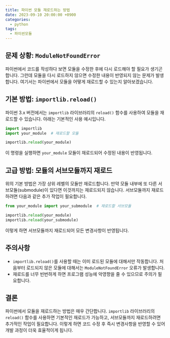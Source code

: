 ```yaml
---
title: 파이썬 모듈 재로드하는 방법
date: 2023-09-10 20:00:00 +0900
categories:
  - python
tags:
  - 파이썬모듈
---
```


## 문제 상황: `ModuleNotFoundError`

파이썬에서 코드를 작성하다 보면 모듈을 수정한 후에 다시 로드해야 할 필요가 생기곤 합니다. 그런데 모듈을 다시 로드하지 않으면 수정한 내용이 반영되지 않는 문제가 발생합니다. 여기서는 파이썬에서 모듈을 어떻게 재로드할 수 있는지 알아보겠습니다.

## 기본 방법: `importlib.reload()`

파이썬 3.x 버전에서는 `importlib` 라이브러리의 `reload()` 함수를 사용하여 모듈을 재로드할 수 있습니다. 아래는 기본적인 사용 예시입니다.

```python
import importlib
import your_module  # 재로드할 모듈

importlib.reload(your_module)
```

이 명령을 실행하면 `your_module` 모듈이 재로드되어 수정된 내용이 반영됩니다.

## 고급 방법: 모듈의 서브모듈까지 재로드

위의 기본 방법은 가장 상위 레벨의 모듈만 재로드합니다. 만약 모듈 내부에 또 다른 서브모듈(submodule)이 있다면 이것까지는 재로드되지 않습니다. 서브모듈까지 재로드하려면 다음과 같은 추가 작업이 필요합니다.

```python
from your_module import your_submodule  # 재로드할 서브모듈

importlib.reload(your_module)
importlib.reload(your_submodule)
```

이렇게 하면 서브모듈까지 재로드되어 모든 변경사항이 반영됩니다.

## 주의사항

- `importlib.reload()`를 사용할 때는 이미 로드된 모듈에 대해서만 작동합니다. 처음부터 로드되지 않은 모듈에 대해서는 `ModuleNotFoundError` 오류가 발생합니다.
- 재로드를 너무 빈번하게 하면 프로그램 성능에 악영향을 줄 수 있으므로 주의가 필요합니다.

## 결론

파이썬에서 모듈을 재로드하는 방법은 매우 간단합니다. `importlib` 라이브러리의 `reload()` 함수를 사용하면 기본적인 재로드가 가능하고, 서브모듈까지 재로드하려면 추가적인 작업이 필요합니다. 이렇게 하면 코드 수정 후 즉시 변경사항을 반영할 수 있어 개발 과정이 더욱 효율적이게 됩니다.